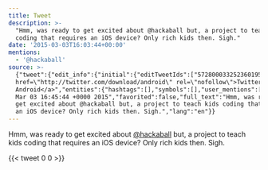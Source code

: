 ```yaml
---
title: Tweet
description: >-
  "Hmm, was ready to get excited about @hackaball but, a project to teach kids
  coding that requires an iOS device? Only rich kids then. Sigh."
date: '2015-03-03T16:03:44+00:00'
mentions:
  - '@hackaball'
source: >-
  {"tweet":{"edit_info":{"initial":{"editTweetIds":["572800033252360195"],"editableUntil":"2015-03-03T17:45:44.694Z","editsRemaining":"5","isEditEligible":true}},"retweeted":false,"source":"<a
  href=\"http://twitter.com/download/android\" rel=\"nofollow\">Twitter for
  Android</a>","entities":{"hashtags":[],"symbols":[],"user_mentions":[{"name":"Hackaball","screen_name":"hackaball","indices":["36","46"],"id_str":"2383850142","id":"2383850142"}],"urls":[]},"display_text_range":["0","138"],"favorite_count":"0","id_str":"572800033252360195","truncated":false,"retweet_count":"0","id":"572800033252360195","created_at":"Tue
  Mar 03 16:45:44 +0000 2015","favorited":false,"full_text":"Hmm, was ready to
  get excited about @hackaball but, a project to teach kids coding that requires
  an iOS device? Only rich kids then. Sigh.","lang":"en"}}
---
```

Hmm, was ready to get excited about [@hackaball](https://twitter.com/@hackaball) but, a project to teach kids coding that requires an iOS device? Only rich kids then. Sigh.
    
{{< tweet 0 0 >}}
    
